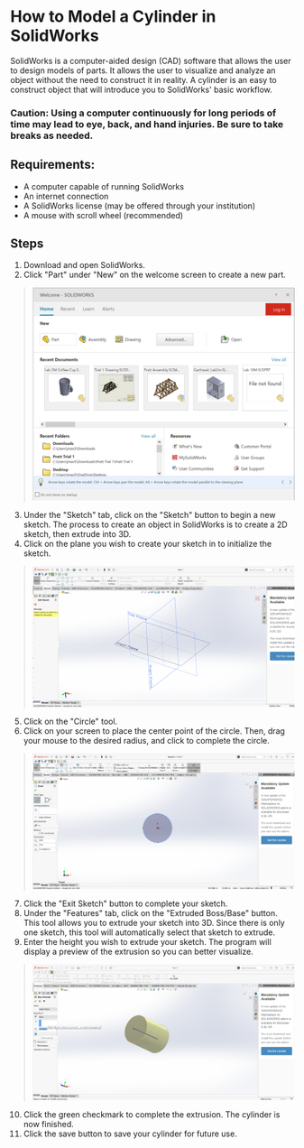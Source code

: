 # How to Model a Cylinder in SolidWorks

SolidWorks is a computer-aided design (CAD) software that allows the user to design models of parts. It allows the user to visualize and analyze an object without the need to construct it in reality. A cylinder is an easy to construct object that will introduce you to SolidWorks' basic workflow.
### Caution: Using a computer continuously for long periods of time may lead to eye, back, and hand injuries. Be sure to take breaks as needed.

## Requirements:

- A computer capable of running SolidWorks
- An internet connection
- A SolidWorks license (may be offered through your institution)
- A mouse with scroll wheel (recommended)

## Steps


1. Download and open SolidWorks.
2. Click "Part" under "New" on the welcome screen to create a new part.
>![model](model.png)
3. Under the "Sketch" tab, click on the "Sketch" button to begin a new sketch. The process to create an object in SolidWorks is to create a 2D sketch, then extrude into 3D.
4. Click on the plane you wish to create your sketch in to initialize the sketch.
>![plane](plane.png)
5. Click on the "Circle" tool.
6. Click on your screen to place the center point of the circle. Then, drag your mouse to the desired radius, and click to complete the circle.
>![circle](circle.png)
7. Click the "Exit Sketch" button to complete your sketch.
8. Under the "Features" tab, click on the "Extruded Boss/Base" button. This tool allows you to extrude your sketch into 3D. Since there is only one sketch, this tool will automatically select that sketch to extrude.
9. Enter the height you wish to extrude your sketch. The program will display a preview of the extrusion so you can better visualize.
>![cylinder](cylinder.png)
10. Click the green checkmark to complete the extrusion. The cylinder is now finished.
11. Click the save button to save your cylinder for future use.




[//]: # (These are reference links used in the body of this note and get stripped out when the markdown processor does its job. There is no need to format nicely because it shouldn't be seen. Thanks SO - http://stackoverflow.com/questions/4823468/store-comments-in-markdown-syntax)

   [dill]: <https://github.com/joemccann/dillinger>
   [git-repo-url]: <https://github.com/joemccann/dillinger.git>
   [john gruber]: <http://daringfireball.net>
   [df1]: <http://daringfireball.net/projects/markdown/>
   [markdown-it]: <https://github.com/markdown-it/markdown-it>
   [Ace Editor]: <http://ace.ajax.org>
   [node.js]: <http://nodejs.org>
   [Twitter Bootstrap]: <http://twitter.github.com/bootstrap/>
   [jQuery]: <http://jquery.com>
   [@tjholowaychuk]: <http://twitter.com/tjholowaychuk>
   [express]: <http://expressjs.com>
   [AngularJS]: <http://angularjs.org>
   [Gulp]: <http://gulpjs.com>

   [PlDb]: <https://github.com/joemccann/dillinger/tree/master/plugins/dropbox/README.md>
   [PlGh]: <https://github.com/joemccann/dillinger/tree/master/plugins/github/README.md>
   [PlGd]: <https://github.com/joemccann/dillinger/tree/master/plugins/googledrive/README.md>
   [PlOd]: <https://github.com/joemccann/dillinger/tree/master/plugins/onedrive/README.md>
   [PlMe]: <https://github.com/joemccann/dillinger/tree/master/plugins/medium/README.md>
   [PlGa]: <https://github.com/RahulHP/dillinger/blob/master/plugins/googleanalytics/README.md>
